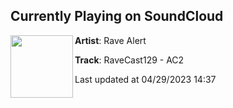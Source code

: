 ## Currently Playing on SoundCloud

[<img align="left" width="100" src="https://i1.sndcdn.com/artworks-AoezXV02SnJWwSVz-YgeccQ-t500x500.jpg">](https://soundcloud.com/rave_alert/ravecast129-ac2)

**Artist**: Rave Alert 

**Track**: RaveCast129 - AC2

Last updated at 04/29/2023 14:37
